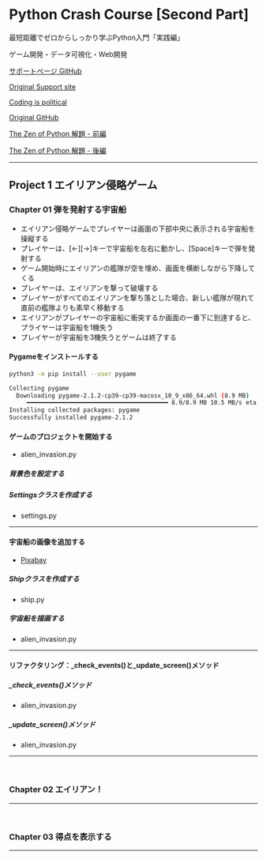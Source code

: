 # Python Crash Course [Second Part]

最短距離でゼロからしっかり学ぶPython入門「実践編」

ゲーム開発・データ可視化・Web開発

[サポートページ GitHub](https://github.com/takanory/saitan-python)

[Original Support site](https://nostarch.com/pythoncrashcourse2e)

[Coding is political](https://ehmatthes.github.io/pcc_2e/)

[Original GitHub](https://github.com/ehmatthes/pcc_2e/)

[The Zen of Python 解題 - 前編](https://atsuoishimoto.hatenablog.com/entry/20100920/1284986066)

[The Zen of Python 解題 - 後編](https://atsuoishimoto.hatenablog.com/entry/20100926/1285508015)

---

## Project 1 エイリアン侵略ゲーム

### Chapter 01 弾を発射する宇宙船

- エイリアン侵略ゲームでプレイヤーは画面の下部中央に表示される宇宙船を操縦する
- プレイヤーは、[←][→]キーで宇宙船を左右に動かし、[Space]キーで弾を発射する
- ゲーム開始時にエイリアンの艦隊が空を埋め、画面を横断しながら下降してくる
- プレイヤーは、エイリアンを撃って破壊する
- プレイヤーがすべてのエイリアンを撃ち落とした場合、新しい艦隊が現れて直前の艦隊よりも素早く移動する
- エイリアンがプレイヤーの宇宙船に衝突するか画面の一番下に到達すると、プライヤーは宇宙船を1機失う
- プレイヤーが宇宙船を3機失うとゲームは終了する

#### Pygameをインストールする

```bash
python3 -m pip install --user pygame

Collecting pygame
  Downloading pygame-2.1.2-cp39-cp39-macosx_10_9_x86_64.whl (8.9 MB)
     ━━━━━━━━━━━━━━━━━━━━━━━━━━━━━━━━━━━━━━━━ 8.9/8.9 MB 10.5 MB/s eta 0:00:00
Installing collected packages: pygame
Successfully installed pygame-2.1.2
```

#### ゲームのプロジェクトを開始する

- alien_invasion.py

##### 背景色を設定する

##### Settingsクラスを作成する

- settings.py

---

#### 宇宙船の画像を追加する

- [Pixabay](https://pixabay.com/)

##### Shipクラスを作成する

- ship.py

##### 宇宙船を描画する

- alien_invasion.py

---

#### リファクタリング：_check_events()と_update_screen()メソッド

##### _check_events()メソッド

- alien_invasion.py

##### _update_screen()メソッド

- alien_invasion.py

---

&nbsp;

### Chapter 02 エイリアン！

---

&nbsp;

### Chapter 03 得点を表示する

---

&nbsp;
